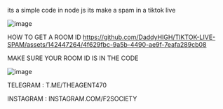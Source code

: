 its a simple code in node js its make a spam in a tiktok live


![image](https://github.com/DaddyHIGH/TIKTOK-LIVE-SPAM/assets/142447264/293520cd-1fdd-493b-ad67-50a394ba0541)


HOW TO GET A ROOM ID
https://github.com/DaddyHIGH/TIKTOK-LIVE-SPAM/assets/142447264/4f629fbc-9a5b-4490-ae9f-7eafa289cb08

MAKE SURE YOUR ROOM ID IS IN THE CODE 

![image](https://github.com/DaddyHIGH/TIKTOK-LIVE-SPAM/assets/142447264/1ea4ff69-1c39-4df6-9c50-a2ef06bc000e)

TELEGRAM : T.ME/THEAGENT470


INSTAGRAM : INSTAGRAM.COM/F2SOCIETY
